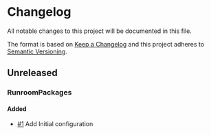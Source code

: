 # Changelog

All notable changes to this project will be documented in this file.

The format is based on [Keep a Changelog](http://keepachangelog.com/en/1.0.0/)
and this project adheres to [Semantic Versioning](http://semver.org/spec/v2.0.0.html).

<!-- changelog-linker -->

## Unreleased

### RunroomPackages

#### Added

- [#1] Add Initial configuration

[#1]: https://github.com/Runroom/runroom-packages/pull/1
